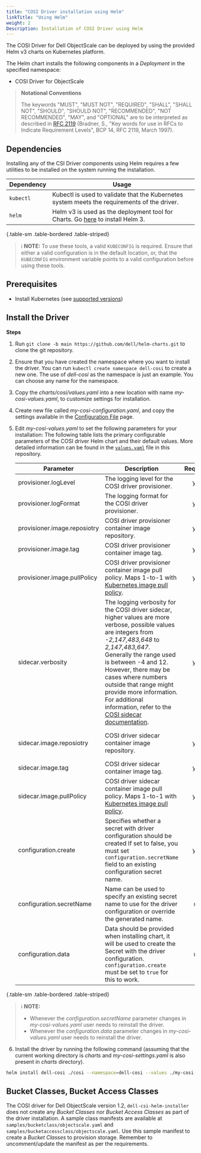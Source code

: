 ```yaml
---
title: "COSI Driver installation using Helm"
linkTitle: "Using Helm"
weight: 2
Description: Installation of COSI Driver using Helm
---
```


The COSI Driver for Dell ObjectScale can be deployed by using the provided Helm v3 charts on Kubernetes platform.

The Helm chart installs the following components in a _Deployment_ in the specified namespace:
- COSI Driver for ObjectScale

> **Notational Conventions**
>
> The keywords "MUST", "MUST NOT", "REQUIRED", "SHALL", "SHALL NOT", "SHOULD", "SHOULD NOT", "RECOMMENDED", "NOT RECOMMENDED", "MAY", and "OPTIONAL" are to be interpreted as described in [RFC 2119](http://tools.ietf.org/html/rfc2119) (Bradner, S., "Key words for use in RFCs to Indicate Requirement Levels", BCP 14, RFC 2119, March 1997).

## Dependencies

Installing any of the CSI Driver components using Helm requires a few utilities to be installed on the system running the installation.


| Dependency | Usage                                                                                                                |
|------------|----------------------------------------------------------------------------------------------------------------------|
| `kubectl`  | Kubectl is used to validate that the Kubernetes system meets the requirements of the driver.                         |
| `helm`     | Helm v3 is used as the deployment tool for Charts. Go [here](https://helm.sh/docs/intro/install/) to install Helm 3. |
{.table-sm .table-bordered .table-striped}

> ℹ️ **NOTE:**
> To use these tools, a valid `KUBECONFIG` is required. Ensure that either a valid configuration is in the default location, or, that the `KUBECONFIG` environment variable points to a valid configuration before using these tools.

## Prerequisites

- Install Kubernetes (see [supported versions](../../../cosidriver/#features-and-capabilities))

## Install the Driver

**Steps**
1. Run `git clone -b main https://github.com/dell/helm-charts.git` to clone the git repository.
2. Ensure that you have created the namespace where you want to install the driver. You can run `kubectl create namespace dell-cosi` to create a new one. The use of _dell-cosi_  as the namespace is just an example. You can choose any name for the namespace.
3. Copy the _charts/cosi/values.yaml_ into a new location with name _my-cosi-values.yaml_, to customize settings for installation.
4. Create new file called _my-cosi-configuration.yaml_, and copy the settings available in the [Configuration File](../configuration_file) page.
5. Edit *my-cosi-values.yaml* to set the following parameters for your installation:
   The following table lists the primary configurable parameters of the COSI driver Helm chart and their default values. More detailed information can be found in the [`values.yaml`](https://github.com/dell/helm-charts/blob/master/charts/cosi/values.yaml) file in this repository.


   | Parameter                    | Description                                                                                                                                                                                                                                                                                                                                                                                                                                                             | Required | Default                                                                        |
   |------------------------------|-------------------------------------------------------------------------------------------------------------------------------------------------------------------------------------------------------------------------------------------------------------------------------------------------------------------------------------------------------------------------------------------------------------------------------------------------------------------------|:--------:|--------------------------------------------------------------------------------|
   | provisioner.logLevel         | The logging level for the COSI driver provisioner.                                                                                                                                                                                                                                                                                                                                                                                                                      |   yes    | `4`                                                                            |
   | provisioner.logFormat        | The logging format for the COSI driver provisioner.                                                                                                                                                                                                                                                                                                                                                                                                                     |   yes    | `"text"`                                                                       |
   | provisioner.image.reposiotry | COSI driver provisioner container image repository.                                                                                                                                                                                                                                                                                                                                                                                                                     |   yes    | `"docker.io/dell/cosi"`                                                        |
   | provisioner.image.tag        | COSI driver provisioner container image tag.                                                                                                                                                                                                                                                                                                                                                                                                                            |   yes    | `"v0.1.0"`                                                                     |
   | provisioner.image.pullPolicy | COSI driver provisioner container image pull policy. Maps 1-to-1 with [Kubernetes image pull policy](https://kubernetes.io/docs/concepts/containers/images/#image-pull-policy).                                                                                                                                                                                                                                                                                         |   yes    | `"IfNotPresent"`                                                               |
   | sidecar.verbosity            | The logging verbosity for the COSI driver sidecar, higher values are more verbose, possible values are integers from _-2,147,483,648_ to _2,147,483,647_. Generally the range used is between -4 and 12. However, there may be cases where numbers outside that range might provide more information. For additional information, refer to the [COSI sidecar documentation](https://github.com/kubernetes-sigs/container-object-storage-interface-provisioner-sidecar). |   yes    | `5`                                                                            |
   | sidecar.image.reposiotry     | COSI driver sidecar container image repository.                                                                                                                                                                                                                                                                                                                                                                                                                         |   yes    | `"gcr.io/k8s-staging-sig-storage/objectstorage-sidecar/objectstorage-sidecar"` |
   | sidecar.image.tag            | COSI driver sidecar container image tag.                                                                                                                                                                                                                                                                                                                                                                                                                                |   yes    | `"v20230130-v0.1.0-24-gc0cf995"`                                               |
   | sidecar.image.pullPolicy     | COSI driver sidecar container image pull policy. Maps 1-to-1 with [Kubernetes image pull policy](https://kubernetes.io/docs/concepts/containers/images/#image-pull-policy).                                                                                                                                                                                                                                                                                             |   yes    | `"IfNotPresent"`                                                               |
   | configuration.create         | Specifies whether a secret with driver configuration should be created If set to false, you must set `configuration.secretName` field to an existing configuration secret name.                                                                                                                                                                                                                                                                                         |   yes    | `true`                                                                         |
   | configuration.secretName     | Name can be used to specify an existing secret name to use for the driver configuration or override the generated name.                                                                                                                                                                                                                                                                                                                                                 |    no    | `"cosi-config"`                                                                |
   | configuration.data           | Data should be provided when installing chart, it will be used to create the Secret with the driver configuration. `configuration.create` must be set to `true` for this to work.                                                                                                                                                                                                                                                                                       |    no    | `""`                                                                           |
{.table-sm .table-bordered .table-striped}

> ℹ️ **NOTE:**
> - Whenever the *configuration.secretName* parameter changes in *my-cosi-values.yaml* user needs to reinstall the driver.
> - Whenever the *configuration.data* parameter changes in *my-cosi-values.yaml* user needs to reinstall the driver.

6. Install the driver by running the following command (assuming that the current working directory is _charts_ and _my-cosi-settings.yaml_ is also present in _charts_ directory).

```sh
helm install dell-cosi ./cosi --namespace=dell-cosi --values ./my-cosi-values.yaml --set-file configuration.data=./my-cosi-configuration.yaml
```

## Bucket Classes, Bucket Access Classes

The COSI driver for Dell ObjectScale version 1.2, `dell-csi-helm-installer` does not create any _Bucket Classes_ nor _Bucket Access Classes_ as part of the driver installation. A sample class manifests are available at `samples/bucketclass/objectscale.yaml` and `samples/bucketaccessclass/objectscale.yaml`. Use this sample manifest to create a _Bucket Classes_ to provision storage. Remember to uncomment/update the manifest as per the requirements.
